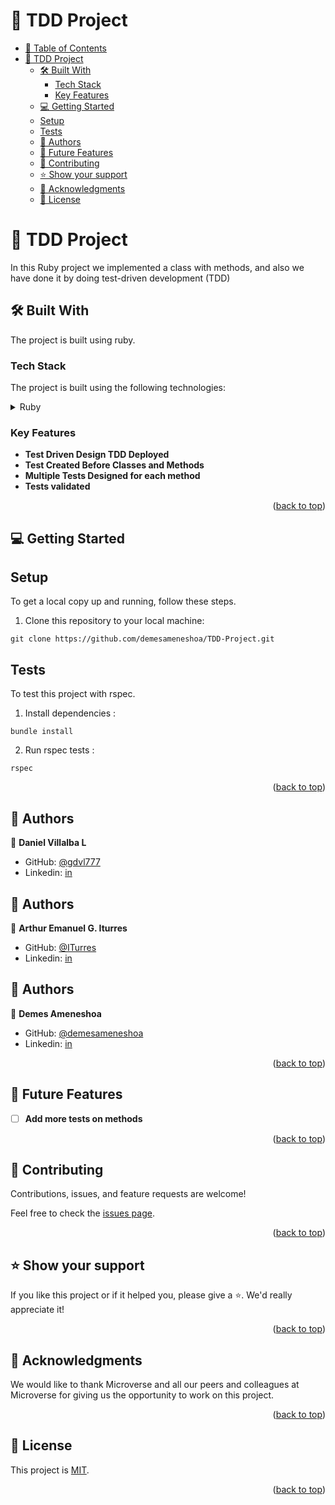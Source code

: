 <a name="readme-top"></a>

# 📗 TDD Project

- [📗 Table of Contents](#-table-of-contents)
- [📖 TDD Project ](#-TDD-project-)
  - [🛠 Built With ](#-built-with-)
    - [Tech Stack ](#tech-stack-)
    - [Key Features ](#key-features-)
  - [💻 Getting Started ](#-getting-started-)
  - [Setup](#setup)
  - [Tests](#tests)
  - [👥 Authors ](#-authors-)
  - [🔭 Future Features ](#-future-features-)
  - [🤝 Contributing ](#-contributing-)
  - [⭐️ Show your support ](#️-show-your-support-)
  - [🙏 Acknowledgments ](#-acknowledgments-)
  - [📝 License ](#-license-)

<!-- PROJECT DESCRIPTION -->

# 📖 TDD Project <a name="TDD-project"></a>

In this Ruby project we implemented a class with methods, and also we have done it by doing test-driven development (TDD)

## 🛠 Built With <a name="built-with"></a>

The project is built using ruby.

### Tech Stack <a name="tech-stack"></a>

The project is built using the following technologies:

<details>
<summary>Ruby</summary>
  <ul>
    <li><a href="https://www.ruby-lang.org/">Ruby</a></li>
  </ul>
</details>

<!-- Features -->

### Key Features <a name="key-features"></a>

- **Test Driven Design TDD Deployed**
- **Test Created Before Classes and Methods**
- **Multiple Tests Designed for each method**
- **Tests validated**

<p align="right">(<a href="#readme-top">back to top</a>)</p>

<!-- GETTING STARTED -->

## 💻 Getting Started <a name="getting-started"></a>

## Setup

To get a local copy up and running, follow these steps.

1. Clone this repository to your local machine:

```
git clone https://github.com/demesameneshoa/TDD-Project.git

```

## Tests

To test this project with rspec.

1. Install dependencies :

```
bundle install
```

2. Run rspec tests :

```
rspec
```

<p align="right">(<a href="#readme-top">back to top</a>)</p>

## 👥 Authors <a name="authors"></a>

👤 **Daniel Villalba L**

- GitHub: [@gdvl777](https://github.com/gdvl777)
- Linkedin: [in](https://linkedin.com/in/dvillalba777)

## 👥 Authors <a name="authors"></a>

👤 **Arthur Emanuel G. Iturres**

- GitHub: [@ITurres](https://github.com/ITurres)
- Linkedin: [in](https://www.linkedin.com/in/arturoemanuelguerraiturres/)

## 👥 Authors <a name="authors"></a>

👤 **Demes Ameneshoa**

- GitHub: [@demesameneshoa](https://github.com/demesameneshoa)
- Linkedin: [in](https://linkedin.com/in/demes-ameneshoa/)

<p align="right">(<a href="#readme-top">back to top</a>)</p>

<!-- FUTURE FEATURES -->

## 🔭 Future Features <a name="future-features"></a>

- [ ] **Add more tests on methods**

<p align="right">(<a href="#readme-top">back to top</a>)</p>

<!-- CONTRIBUTING -->

## 🤝 Contributing <a name="contributing"></a>

Contributions, issues, and feature requests are welcome!

Feel free to check the [issues page](https://github.com/demesameneshoa/TDD-Project/issues).

<p align="right">(<a href="#readme-top">back to top</a>)</p>

<!-- SUPPORT -->

## ⭐️ Show your support <a name="support"></a>

If you like this project or if it helped you, please give a ⭐️. We'd really appreciate it!

<p align="right">(<a href="#readme-top">back to top</a>)</p>

<!-- ACKNOWLEDGEMENTS -->

## 🙏 Acknowledgments <a name="acknowledgements"></a>

We would like to thank Microverse and all our peers and colleagues at Microverse for giving us the opportunity to work on this project.

<p align="right">(<a href="#readme-top">back to top</a>)</p>

<!-- LICENSE -->

## 📝 License <a name="license"></a>

This project is [MIT](MIT.md).

<p align="right">(<a href="#readme-top">back to top</a>)</p>
